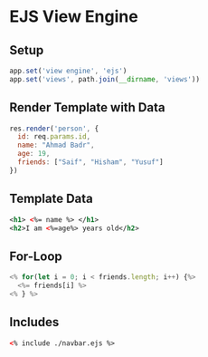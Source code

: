# EJS View Engine
## Setup
```javascript
app.set('view engine', 'ejs')
app.set('views', path.join(__dirname, 'views'))
```

## Render Template with Data
```javascript
res.render('person', {
  id: req.params.id,
  name: "Ahmad Badr",
  age: 19,
  friends: ["Saif", "Hisham", "Yusuf"]
})
```

## Template Data
```xml
<h1> <%= name %> </h1>
<h2>I am <%=age%> years old</h2>
```

## For-Loop
```javascript
<% for(let i = 0; i < friends.length; i++) {%>
  <%= friends[i] %>
<% } %>
```

## Includes
```xml
<% include ./navbar.ejs %>
```
